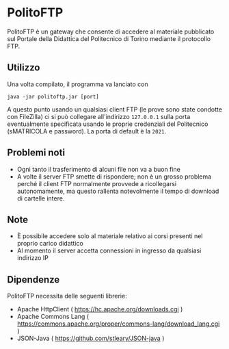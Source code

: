 # PolitoFTP
PolitoFTP è un gateway che consente di accedere al materiale pubblicato sul Portale della Didattica del Politecnico di Torino mediante il protocollo FTP.

## Utilizzo
Una volta compilato, il programma va lanciato con

	java -jar politoftp.jar [port]

A questo punto usando un qualsiasi client FTP (le prove sono state condotte con FileZilla) ci si può collegare all'indirizzo `127.0.0.1` sulla porta eventualmente specificata usando le proprie credenziali del Politecnico (sMATRICOLA e password). La porta di default è la `2021`.

## Problemi noti
* Ogni tanto il trasferimento di alcuni file non va a buon fine
* A  volte il server FTP smette di rispondere; non è un grosso problema perché il client FTP normalmente provvede a ricollegarsi autonomamente, ma questo rallenta notevolmente il tempo di download di cartelle intere.

## Note
* È possibile accedere solo al materiale relativo ai corsi presenti nel proprio carico didattico
* Al momento il server accetta connessioni in ingresso da qualsiasi indirizzo IP

## Dipendenze
PolitoFTP necessita delle seguenti librerie:
* Apache HttpClient ( https://hc.apache.org/downloads.cgi )
* Apache Commons Lang ( https://commons.apache.org/proper/commons-lang/download_lang.cgi )
* JSON-Java ( https://github.com/stleary/JSON-java )
